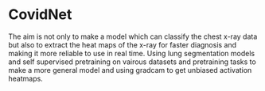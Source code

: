 # CovidNet
The aim is not only to make a model which can classify the chest x-ray data but also to extract the heat maps  of the x-ray for faster diagnosis and making it more reliable to use in real time.
Using lung segmentation models and self supervised pretraining on vairous datasets and pretraining tasks to make a more general model and using gradcam to get unbiased activation heatmaps.
